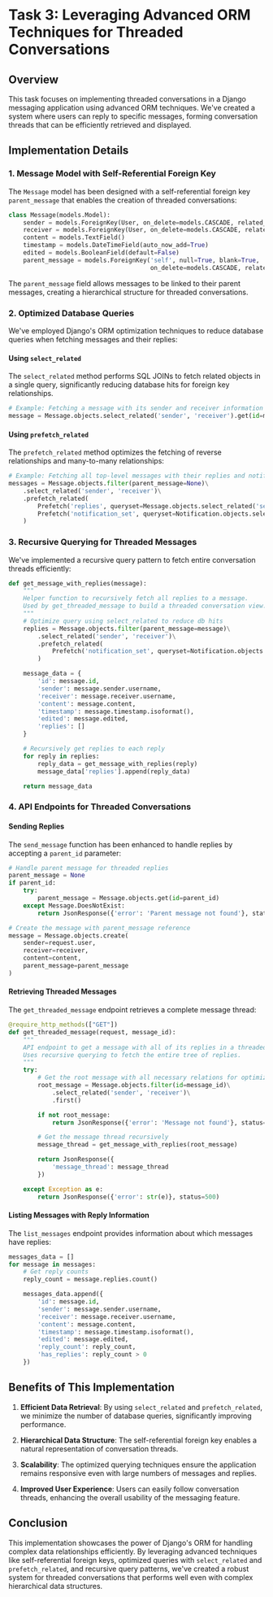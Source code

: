 # Task 3: Leveraging Advanced ORM Techniques for Threaded Conversations

## Overview

This task focuses on implementing threaded conversations in a Django messaging application using advanced ORM techniques. We've created a system where users can reply to specific messages, forming conversation threads that can be efficiently retrieved and displayed.

## Implementation Details

### 1. Message Model with Self-Referential Foreign Key

The `Message` model has been designed with a self-referential foreign key `parent_message` that enables the creation of threaded conversations:

```python
class Message(models.Model):
    sender = models.ForeignKey(User, on_delete=models.CASCADE, related_name='sent_messages')
    receiver = models.ForeignKey(User, on_delete=models.CASCADE, related_name='received_messages')
    content = models.TextField()
    timestamp = models.DateTimeField(auto_now_add=True)
    edited = models.BooleanField(default=False)
    parent_message = models.ForeignKey('self', null=True, blank=True,
                                       on_delete=models.CASCADE, related_name='replies')
```

The `parent_message` field allows messages to be linked to their parent messages, creating a hierarchical structure for threaded conversations.

### 2. Optimized Database Queries

We've employed Django's ORM optimization techniques to reduce database queries when fetching messages and their replies:

#### Using `select_related`

The `select_related` method performs SQL JOINs to fetch related objects in a single query, significantly reducing database hits for foreign key relationships.

```python
# Example: Fetching a message with its sender and receiver information
message = Message.objects.select_related('sender', 'receiver').get(id=message_id)
```

#### Using `prefetch_related`

The `prefetch_related` method optimizes the fetching of reverse relationships and many-to-many relationships:

```python
# Example: Fetching all top-level messages with their replies and notifications
messages = Message.objects.filter(parent_message=None)\
    .select_related('sender', 'receiver')\
    .prefetch_related(
        Prefetch('replies', queryset=Message.objects.select_related('sender', 'receiver')),
        Prefetch('notification_set', queryset=Notification.objects.select_related('user'))
    )
```

### 3. Recursive Querying for Threaded Messages

We've implemented a recursive query pattern to fetch entire conversation threads efficiently:

```python
def get_message_with_replies(message):
    """
    Helper function to recursively fetch all replies to a message.
    Used by get_threaded_message to build a threaded conversation view.
    """
    # Optimize query using select_related to reduce db hits
    replies = Message.objects.filter(parent_message=message)\
        .select_related('sender', 'receiver')\
        .prefetch_related(
            Prefetch('notification_set', queryset=Notification.objects.select_related('user'))
        )

    message_data = {
        'id': message.id,
        'sender': message.sender.username,
        'receiver': message.receiver.username,
        'content': message.content,
        'timestamp': message.timestamp.isoformat(),
        'edited': message.edited,
        'replies': []
    }

    # Recursively get replies to each reply
    for reply in replies:
        reply_data = get_message_with_replies(reply)
        message_data['replies'].append(reply_data)

    return message_data
```

### 4. API Endpoints for Threaded Conversations

#### Sending Replies

The `send_message` function has been enhanced to handle replies by accepting a `parent_id` parameter:

```python
# Handle parent message for threaded replies
parent_message = None
if parent_id:
    try:
        parent_message = Message.objects.get(id=parent_id)
    except Message.DoesNotExist:
        return JsonResponse({'error': 'Parent message not found'}, status=404)

# Create the message with parent_message reference
message = Message.objects.create(
    sender=request.user,
    receiver=receiver,
    content=content,
    parent_message=parent_message
)
```

#### Retrieving Threaded Messages

The `get_threaded_message` endpoint retrieves a complete message thread:

```python
@require_http_methods(["GET"])
def get_threaded_message(request, message_id):
    """
    API endpoint to get a message with all of its replies in a threaded format.
    Uses recursive querying to fetch the entire tree of replies.
    """
    try:
        # Get the root message with all necessary relations for optimization
        root_message = Message.objects.filter(id=message_id)\
            .select_related('sender', 'receiver')\
            .first()

        if not root_message:
            return JsonResponse({'error': 'Message not found'}, status=404)

        # Get the message thread recursively
        message_thread = get_message_with_replies(root_message)

        return JsonResponse({
            'message_thread': message_thread
        })

    except Exception as e:
        return JsonResponse({'error': str(e)}, status=500)
```

#### Listing Messages with Reply Information

The `list_messages` endpoint provides information about which messages have replies:

```python
messages_data = []
for message in messages:
    # Get reply counts
    reply_count = message.replies.count()

    messages_data.append({
        'id': message.id,
        'sender': message.sender.username,
        'receiver': message.receiver.username,
        'content': message.content,
        'timestamp': message.timestamp.isoformat(),
        'edited': message.edited,
        'reply_count': reply_count,
        'has_replies': reply_count > 0
    })
```

## Benefits of This Implementation

1. **Efficient Data Retrieval**: By using `select_related` and `prefetch_related`, we minimize the number of database queries, significantly improving performance.

2. **Hierarchical Data Structure**: The self-referential foreign key enables a natural representation of conversation threads.

3. **Scalability**: The optimized querying techniques ensure the application remains responsive even with large numbers of messages and replies.

4. **Improved User Experience**: Users can easily follow conversation threads, enhancing the overall usability of the messaging feature.

## Conclusion

This implementation showcases the power of Django's ORM for handling complex data relationships efficiently. By leveraging advanced techniques like self-referential foreign keys, optimized queries with `select_related` and `prefetch_related`, and recursive query patterns, we've created a robust system for threaded conversations that performs well even with complex hierarchical data structures.
